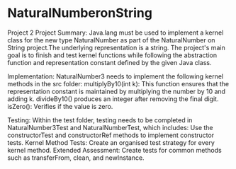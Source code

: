 # NaturalNumberonString
Project 2
Project Summary:
Java.lang must be used to implement a kernel class for the new type NaturalNumber as part of the NaturalNumber on String project.The underlying representation is a string. The project's main goal is to finish and test kernel functions while following the abstraction function and representation constant defined by the given Java class.

Implementation:
NaturalNumber3 needs to implement the following kernel methods in the src folder:
multiplyBy10(int k): This function ensures that the representation constant is maintained by multiplying the number by 10 and adding k.
divideBy10() produces an integer after removing the final digit.
isZero(): Verifies if the value is zero.

Testing:
Within the test folder, testing needs to be completed in NaturalNumber3Test and NaturalNumberTest, which includes:
Use the constructorTest and constructorRef methods to implement constructor tests.
Kernel Method Tests: Create an organised test strategy for every kernel method.
Extended Assessment: Create tests for common methods such as transferFrom, clean, and newInstance.
